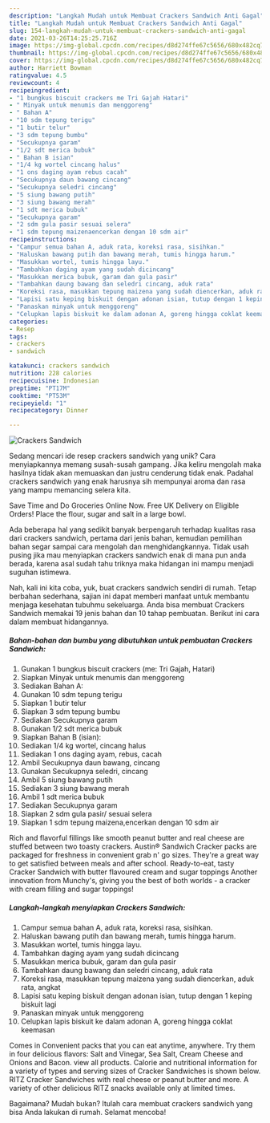 ```yaml
---
description: "Langkah Mudah untuk Membuat Crackers Sandwich Anti Gagal"
title: "Langkah Mudah untuk Membuat Crackers Sandwich Anti Gagal"
slug: 154-langkah-mudah-untuk-membuat-crackers-sandwich-anti-gagal
date: 2021-03-26T14:25:25.716Z
image: https://img-global.cpcdn.com/recipes/d8d274ffe67c5656/680x482cq70/crackers-sandwich-foto-resep-utama.jpg
thumbnail: https://img-global.cpcdn.com/recipes/d8d274ffe67c5656/680x482cq70/crackers-sandwich-foto-resep-utama.jpg
cover: https://img-global.cpcdn.com/recipes/d8d274ffe67c5656/680x482cq70/crackers-sandwich-foto-resep-utama.jpg
author: Harriett Bowman
ratingvalue: 4.5
reviewcount: 4
recipeingredient:
- "1 bungkus biscuit crackers me Tri Gajah Hatari"
- " Minyak untuk menumis dan menggoreng"
- " Bahan A"
- "10 sdm tepung terigu"
- "1 butir telur"
- "3 sdm tepung bumbu"
- "Secukupnya garam"
- "1/2 sdt merica bubuk"
- " Bahan B isian"
- "1/4 kg wortel cincang halus"
- "1 ons daging ayam rebus cacah"
- "Secukupnya daun bawang cincang"
- "Secukupnya seledri cincang"
- "5 siung bawang putih"
- "3 siung bawang merah"
- "1 sdt merica bubuk"
- "Secukupnya garam"
- "2 sdm gula pasir sesuai selera"
- "1 sdm tepung maizenaencerkan dengan 10 sdm air"
recipeinstructions:
- "Campur semua bahan A, aduk rata, koreksi rasa, sisihkan."
- "Haluskan bawang putih dan bawang merah, tumis hingga harum."
- "Masukkan wortel, tumis hingga layu."
- "Tambahkan daging ayam yang sudah dicincang"
- "Masukkan merica bubuk, garam dan gula pasir"
- "Tambahkan daung bawang dan seledri cincang, aduk rata"
- "Koreksi rasa, masukkan tepung maizena yang sudah diencerkan, aduk rata, angkat"
- "Lapisi satu keping biskuit dengan adonan isian, tutup dengan 1 keping biskuit lagi"
- "Panaskan minyak untuk menggoreng"
- "Celupkan lapis biskuit ke dalam adonan A, goreng hingga coklat keemasan"
categories:
- Resep
tags:
- crackers
- sandwich

katakunci: crackers sandwich 
nutrition: 228 calories
recipecuisine: Indonesian
preptime: "PT17M"
cooktime: "PT53M"
recipeyield: "1"
recipecategory: Dinner

---
```



![Crackers Sandwich](https://img-global.cpcdn.com/recipes/d8d274ffe67c5656/680x482cq70/crackers-sandwich-foto-resep-utama.jpg)

Sedang mencari ide resep crackers sandwich yang unik? Cara menyiapkannya memang susah-susah gampang. Jika keliru mengolah maka hasilnya tidak akan memuaskan dan justru cenderung tidak enak. Padahal crackers sandwich yang enak harusnya sih mempunyai aroma dan rasa yang mampu memancing selera kita.

Save Time and Do Groceries Online Now. Free UK Delivery on Eligible Orders! Place the flour, sugar and salt in a large bowl.

Ada beberapa hal yang sedikit banyak berpengaruh terhadap kualitas rasa dari crackers sandwich, pertama dari jenis bahan, kemudian pemilihan bahan segar sampai cara mengolah dan menghidangkannya. Tidak usah pusing jika mau menyiapkan crackers sandwich enak di mana pun anda berada, karena asal sudah tahu triknya maka hidangan ini mampu menjadi suguhan istimewa.


Nah, kali ini kita coba, yuk, buat crackers sandwich sendiri di rumah. Tetap berbahan sederhana, sajian ini dapat memberi manfaat untuk membantu menjaga kesehatan tubuhmu sekeluarga. Anda bisa membuat Crackers Sandwich memakai 19 jenis bahan dan 10 tahap pembuatan. Berikut ini cara dalam membuat hidangannya.

<!--inarticleads1-->

##### Bahan-bahan dan bumbu yang dibutuhkan untuk pembuatan Crackers Sandwich:

1. Gunakan 1 bungkus biscuit crackers (me: Tri Gajah, Hatari)
1. Siapkan  Minyak untuk menumis dan menggoreng
1. Sediakan  Bahan A:
1. Gunakan 10 sdm tepung terigu
1. Siapkan 1 butir telur
1. Siapkan 3 sdm tepung bumbu
1. Sediakan Secukupnya garam
1. Gunakan 1/2 sdt merica bubuk
1. Siapkan  Bahan B (isian):
1. Sediakan 1/4 kg wortel, cincang halus
1. Sediakan 1 ons daging ayam, rebus, cacah
1. Ambil Secukupnya daun bawang, cincang
1. Gunakan Secukupnya seledri, cincang
1. Ambil 5 siung bawang putih
1. Sediakan 3 siung bawang merah
1. Ambil 1 sdt merica bubuk
1. Sediakan Secukupnya garam
1. Siapkan 2 sdm gula pasir/ sesuai selera
1. Siapkan 1 sdm tepung maizena,encerkan dengan 10 sdm air


Rich and flavorful fillings like smooth peanut butter and real cheese are stuffed between two toasty crackers. Austin® Sandwich Cracker packs are packaged for freshness in convenient grab n&#39; go sizes. They&#39;re a great way to get satisfied between meals and after school. Ready-to-eat, tasty Cracker Sandwich with butter flavoured cream and sugar toppings Another innovation from Munchy&#39;s, giving you the best of both worlds - a cracker with cream filling and sugar toppings! 

<!--inarticleads2-->

##### Langkah-langkah menyiapkan Crackers Sandwich:

1. Campur semua bahan A, aduk rata, koreksi rasa, sisihkan.
1. Haluskan bawang putih dan bawang merah, tumis hingga harum.
1. Masukkan wortel, tumis hingga layu.
1. Tambahkan daging ayam yang sudah dicincang
1. Masukkan merica bubuk, garam dan gula pasir
1. Tambahkan daung bawang dan seledri cincang, aduk rata
1. Koreksi rasa, masukkan tepung maizena yang sudah diencerkan, aduk rata, angkat
1. Lapisi satu keping biskuit dengan adonan isian, tutup dengan 1 keping biskuit lagi
1. Panaskan minyak untuk menggoreng
1. Celupkan lapis biskuit ke dalam adonan A, goreng hingga coklat keemasan


Comes in Convenient packs that you can eat anytime, anywhere. Try them in four delicious flavors: Salt and Vinegar, Sea Salt, Cream Cheese and Onions and Bacon. view all products. Calorie and nutritional information for a variety of types and serving sizes of Cracker Sandwiches is shown below. RITZ Cracker Sandwiches with real cheese or peanut butter and more. A variety of other delicious RITZ snacks available only at limited times. 

Bagaimana? Mudah bukan? Itulah cara membuat crackers sandwich yang bisa Anda lakukan di rumah. Selamat mencoba!
